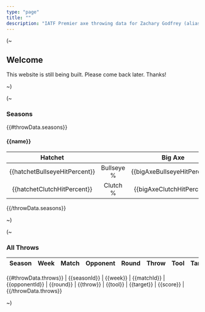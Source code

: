 ```yaml
---
type: "page"
title: ""
description: "IATF Premier axe throwing data for Zachary Godfrey (alias: REDACTED)"
---
```


(~

## Welcome

This website is still being built. Please come back later. Thanks!

~)

(~

### Seasons

{{#throwData.seasons}}

#### {{name}}

|Hatchet||Big Axe|
|:-:|:-:|:-:|
| {{hatchetBullseyeHitPercent}} | Bullseye % | {{bigAxeBullseyeHitPercent}} |
| {{hatchetClutchHitPercent}} | Clutch % | {{bigAxeClutchHitPercent}} |

{{/throwData.seasons}}

~)

(~

### All Throws

|Season|Week|Match|Opponent|Round|Throw|Tool|Target|Score|
|:-:|:-:|:-:|:-:|:-:|:-:|:-:|:-:|:-:|
{{#throwData.throws}}
| {{seasonId}} | {{week}} | {{matchId}} | {{opponentId}} | {{round}} | {{throw}} | {{tool}} | {{target}} | {{score}} |
{{/throwData.throws}}

~)
